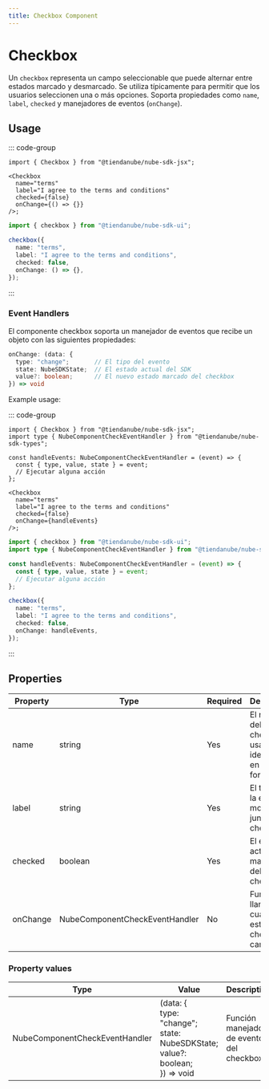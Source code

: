 ```yaml
---
title: Checkbox Component
---
```


# Checkbox

Un `checkbox` representa un campo seleccionable que puede alternar entre estados marcado y desmarcado.
Se utiliza típicamente para permitir que los usuarios seleccionen una o más opciones.
Soporta propiedades como `name`, `label`, `checked` y manejadores de eventos (`onChange`).

## Usage

::: code-group

```tsx [JSX]
import { Checkbox } from "@tiendanube/nube-sdk-jsx";

<Checkbox
  name="terms"
  label="I agree to the terms and conditions"
  checked={false}
  onChange={() => {}}
/>;
```

```typescript [Declarative]
import { checkbox } from "@tiendanube/nube-sdk-ui";

checkbox({
  name: "terms",
  label: "I agree to the terms and conditions",
  checked: false,
  onChange: () => {},
});
```

:::

### Event Handlers

El componente checkbox soporta un manejador de eventos que recibe un objeto con las siguientes propiedades:

```typescript
onChange: (data: {
  type: "change";       // El tipo del evento
  state: NubeSDKState;  // El estado actual del SDK
  value?: boolean;      // El nuevo estado marcado del checkbox
}) => void
```

Example usage:

::: code-group

```tsx [JSX]
import { Checkbox } from "@tiendanube/nube-sdk-jsx";
import type { NubeComponentCheckEventHandler } from "@tiendanube/nube-sdk-types";

const handleEvents: NubeComponentCheckEventHandler = (event) => {
  const { type, value, state } = event;
  // Ejecutar alguna acción
};

<Checkbox
  name="terms"
  label="I agree to the terms and conditions"
  checked={false}
  onChange={handleEvents}
/>;
```

```typescript [Declarative]
import { checkbox } from "@tiendanube/nube-sdk-ui";
import type { NubeComponentCheckEventHandler } from "@tiendanube/nube-sdk-types";

const handleEvents: NubeComponentCheckEventHandler = (event) => {
  const { type, value, state } = event;
  // Ejecutar alguna acción
};

checkbox({
  name: "terms",
  label: "I agree to the terms and conditions",
  checked: false,
  onChange: handleEvents,
});
```

:::

## Properties

| Property | Type                           | Required | Description                                                      |
| -------- | ------------------------------ | -------- | ---------------------------------------------------------------- |
| name     | string                         | Yes      | El nombre del checkbox, usado para identificarlo en formularios. |
| label    | string                         | Yes      | El texto de la etiqueta mostrada junto al checkbox.              |
| checked  | boolean                        | Yes      | El estado actual marcado del checkbox.                           |
| onChange | NubeComponentCheckEventHandler | No       | Función llamada cuando el estado del checkbox cambia.            |

### Property values

| Type                           | Value                                                                                 | Description                                 |
| ------------------------------ | ------------------------------------------------------------------------------------- | ------------------------------------------- |
| NubeComponentCheckEventHandler | (data: {<br/>type: "change"; state: NubeSDKState;<br/>value?: boolean;<br/>}) => void | Función manejadora de eventos del checkbox. |
